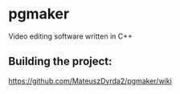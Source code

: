 # pgmaker
Video editing software written in C++

## Building the project:
https://github.com/MateuszDyrda2/pgmaker/wiki
